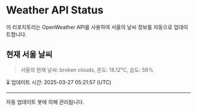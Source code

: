 
# Weather API Status

이 리포지토리는 OpenWeather API를 사용하여 서울의 날씨 정보를 자동으로 업데이트합니다.

## 현재 서울 날씨
> 서울의 현재 날씨: broken clouds, 온도: 18.12°C, 습도: 58%

⏳ 업데이트 시간: 2025-03-27 05:21:57 (UTC)

---
자동 업데이트 봇에 의해 관리됩니다.
